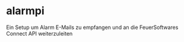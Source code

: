 # alarmpi

Ein Setup um Alarm E-Mails zu empfangen und an die FeuerSoftwares Connect API weiterzuleiten 
